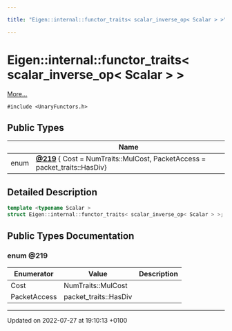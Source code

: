 ```yaml
---

title: "Eigen::internal::functor_traits< scalar_inverse_op< Scalar > >"

---
```


# Eigen::internal::functor_traits< scalar_inverse_op< Scalar > >



 [More...](#detailed-description)


`#include <UnaryFunctors.h>`

## Public Types

|                | Name           |
| -------------- | -------------- |
| enum| **[@219](http://example.org/classes/structeigen_1_1internal_1_1functor__traits_3_01scalar__inverse__op_3_01scalar_01_4_01_4/#enum-@219)** { Cost = NumTraits<Scalar>::MulCost, PacketAccess = packet_traits<Scalar>::HasDiv} |

## Detailed Description

```cpp
template <typename Scalar >
struct Eigen::internal::functor_traits< scalar_inverse_op< Scalar > >;
```

## Public Types Documentation

### enum @219

| Enumerator | Value | Description |
| ---------- | ----- | ----------- |
| Cost | NumTraits<Scalar>::MulCost|   |
| PacketAccess | packet_traits<Scalar>::HasDiv|   |




-------------------------------

Updated on 2022-07-27 at 19:10:13 +0100
